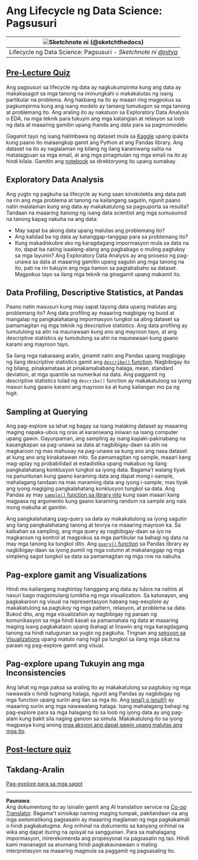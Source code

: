 <!--
CO_OP_TRANSLATOR_METADATA:
{
  "original_hash": "661dad02c3ac239644d34c1eb51e76f8",
  "translation_date": "2025-09-06T21:24:03+00:00",
  "source_file": "4-Data-Science-Lifecycle/15-analyzing/README.md",
  "language_code": "tl"
}
-->
# Ang Lifecycle ng Data Science: Pagsusuri

|![ Sketchnote ni [(@sketchthedocs)](https://sketchthedocs.dev) ](../../sketchnotes/15-Analyzing.png)|
|:---:|
| Lifecycle ng Data Science: Pagsusuri - _Sketchnote ni [@nitya](https://twitter.com/nitya)_ |

## [Pre-Lecture Quiz](https://ff-quizzes.netlify.app/en/ds/quiz/28)

Ang pagsusuri sa lifecycle ng data ay nagkukumpirma kung ang data ay makakasagot sa mga tanong na iminungkahi o makakalutas ng isang partikular na problema. Ang hakbang na ito ay maaari ring magpokus sa pagkumpirma kung ang isang modelo ay tamang tumutugon sa mga tanong at problemang ito. Ang araling ito ay nakatuon sa Exploratory Data Analysis o EDA, na mga teknik para tukuyin ang mga katangian at relasyon sa loob ng data at maaaring gamitin upang ihanda ang data para sa pagmomodelo.

Gagamit tayo ng isang halimbawa ng dataset mula sa [Kaggle](https://www.kaggle.com/balaka18/email-spam-classification-dataset-csv/version/1) upang ipakita kung paano ito maiaangkop gamit ang Python at ang Pandas library. Ang dataset na ito ay naglalaman ng bilang ng ilang karaniwang salita na matatagpuan sa mga email, at ang mga pinagmulan ng mga email na ito ay hindi kilala. Gamitin ang [notebook](notebook.ipynb) sa direktoryong ito upang sumabay.

## Exploratory Data Analysis

Ang yugto ng pagkuha sa lifecycle ay kung saan kinokolekta ang data pati na rin ang mga problema at tanong na kailangang sagutin, ngunit paano natin malalaman kung ang data ay makakatulong sa pagsuporta sa resulta? 
Tandaan na maaaring itanong ng isang data scientist ang mga sumusunod na tanong kapag nakuha na ang data:
- May sapat ba akong data upang malutas ang problemang ito?
- Ang kalidad ba ng data ay katanggap-tanggap para sa problemang ito?
- Kung makadiskubre ako ng karagdagang impormasyon mula sa data na ito, dapat ba nating isaalang-alang ang pagbabago o muling pagtukoy sa mga layunin?
Ang Exploratory Data Analysis ay ang proseso ng pag-unawa sa data at maaaring gamitin upang sagutin ang mga tanong na ito, pati na rin tukuyin ang mga hamon sa pagtatrabaho sa dataset. Magpokus tayo sa ilang mga teknik na ginagamit upang makamit ito.

## Data Profiling, Descriptive Statistics, at Pandas
Paano natin masusuri kung may sapat tayong data upang malutas ang problemang ito? Ang data profiling ay maaaring magbigay ng buod at mangalap ng pangkalahatang impormasyon tungkol sa ating dataset sa pamamagitan ng mga teknik ng descriptive statistics. Ang data profiling ay tumutulong sa atin na maunawaan kung ano ang mayroon tayo, at ang descriptive statistics ay tumutulong sa atin na maunawaan kung gaano karami ang mayroon tayo.

Sa ilang mga nakaraang aralin, ginamit natin ang Pandas upang magbigay ng ilang descriptive statistics gamit ang [`describe()` function](https://pandas.pydata.org/pandas-docs/stable/reference/api/pandas.DataFrame.describe.html). Nagbibigay ito ng bilang, pinakamataas at pinakamababang halaga, mean, standard deviation, at mga quantile sa numerikal na data. Ang paggamit ng descriptive statistics tulad ng `describe()` function ay makakatulong sa iyong masuri kung gaano karami ang mayroon ka at kung kailangan mo pa ng higit.

## Sampling at Querying
Ang pag-explore sa lahat ng bagay sa isang malaking dataset ay maaaring maging napaka-ubos ng oras at karaniwang iniiwan sa isang computer upang gawin. Gayunpaman, ang sampling ay isang kapaki-pakinabang na kasangkapan sa pag-unawa sa data at nagbibigay-daan sa atin na magkaroon ng mas mahusay na pag-unawa sa kung ano ang nasa dataset at kung ano ang kinakatawan nito. Sa pamamagitan ng sample, maaari kang mag-aplay ng probabilidad at estadistika upang makabuo ng ilang pangkalahatang konklusyon tungkol sa iyong data. Bagama’t walang tiyak na panuntunan kung gaano karaming data ang dapat mong i-sample, mahalagang tandaan na mas maraming data ang iyong i-sample, mas tiyak ang iyong magiging pangkalahatang konklusyon tungkol sa data. 
Ang Pandas ay may [`sample()` function sa library nito](https://pandas.pydata.org/pandas-docs/stable/reference/api/pandas.DataFrame.sample.html) kung saan maaari kang magpasa ng argumento kung gaano karaming random na sample ang nais mong makuha at gamitin.

Ang pangkalahatang pag-query sa data ay makakatulong sa iyong sagutin ang ilang pangkalahatang tanong at teorya na maaaring mayroon ka. Sa kaibahan sa sampling, ang mga query ay nagbibigay-daan sa iyo na magkaroon ng kontrol at magpokus sa mga partikular na bahagi ng data na may mga tanong ka tungkol dito. 
Ang [`query()` function](https://pandas.pydata.org/pandas-docs/stable/reference/api/pandas.DataFrame.query.html) sa Pandas library ay nagbibigay-daan sa iyong pumili ng mga column at makatanggap ng mga simpleng sagot tungkol sa data sa pamamagitan ng mga row na nakuha.

## Pag-explore gamit ang Visualizations
Hindi mo kailangang maghintay hanggang ang data ay lubos na nalinis at nasuri bago magsimulang lumikha ng mga visualization. Sa katunayan, ang pagkakaroon ng visual na representasyon habang nag-eexplore ay makakatulong sa pagtukoy ng mga pattern, relasyon, at problema sa data. Bukod dito, ang mga visualization ay nagbibigay ng paraan ng komunikasyon sa mga hindi kasali sa pamamahala ng data at maaaring maging isang pagkakataon upang ibahagi at linawin ang mga karagdagang tanong na hindi natugunan sa yugto ng pagkuha. Tingnan ang [seksyon sa Visualizations](../../../../../../../../../3-Data-Visualization) upang matuto nang higit pa tungkol sa ilang mga sikat na paraan ng pag-explore gamit ang visual.

## Pag-explore upang Tukuyin ang mga Inconsistencies
Ang lahat ng mga paksa sa araling ito ay makakatulong sa pagtukoy ng mga nawawala o hindi tugmang halaga, ngunit ang Pandas ay nagbibigay ng mga function upang suriin ang ilan sa mga ito. Ang [isna() o isnull()](https://pandas.pydata.org/pandas-docs/stable/reference/api/pandas.isna.html) ay maaaring suriin ang mga nawawalang halaga. Isang mahalagang bahagi ng pag-explore para sa mga halagang ito sa loob ng iyong data ay ang pag-alam kung bakit sila naging ganoon sa simula. Makakatulong ito sa iyong magpasya kung anong [mga aksyon ang dapat gawin upang malutas ang mga ito](/2-Working-With-Data/08-data-preparation/notebook.ipynb).

## [Post-lecture quiz](https://ff-quizzes.netlify.app/en/ds/quiz/29)

## Takdang-Aralin

[Pag-explore para sa mga sagot](assignment.md)

---

**Paunawa**:  
Ang dokumentong ito ay isinalin gamit ang AI translation service na [Co-op Translator](https://github.com/Azure/co-op-translator). Bagama't sinisikap naming maging tumpak, pakitandaan na ang mga awtomatikong pagsasalin ay maaaring maglaman ng mga pagkakamali o hindi pagkakatugma. Ang orihinal na dokumento sa kanyang orihinal na wika ang dapat ituring na opisyal na sanggunian. Para sa mahalagang impormasyon, inirerekomenda ang propesyonal na pagsasalin ng tao. Hindi kami mananagot sa anumang hindi pagkakaunawaan o maling interpretasyon na maaaring magmula sa paggamit ng pagsasaling ito.